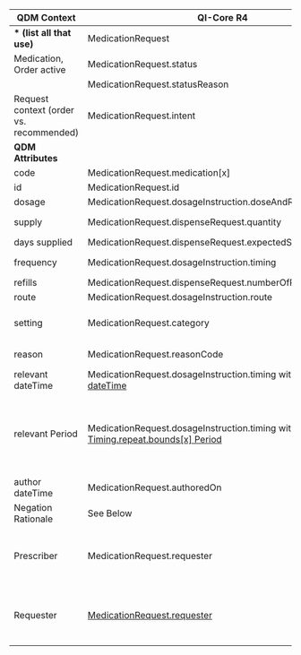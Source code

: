 <table class="grid">
  <thead>
    <tr>
      <th><strong>QDM Context</strong></th>
      <th><strong>QI-Core R4</strong></th>
      <th><strong>Comments</strong></th>
       <th><strong>Conversion</strong></th>
    </tr>
  </thead>
  <tbody>
    <tr>
      <td><strong>* (list all that use)</strong></td>
      <td>MedicationRequest</td>
      <td>&nbsp;</td>
    </tr>
    <tr>
      <td>Medication, Order active</td>
      <td>MedicationRequest.status</td>
      <td></td>
      <td>Depends on Implementation</td>
    </tr>
    <tr>
      <td>&nbsp;</td>
      <td>MedicationRequest.statusReason</td>
      <td>&nbsp;</td>
      <td>Not mapped</td>
    </tr>
    <tr>
      <td>Request context (order vs. recommended)</td>
      <td>MedicationRequest.intent</td>
      <td>&nbsp;</td>
      <td>Depends on Implementation</td>
    </tr>
    <tr>
      <td><strong>QDM Attributes</strong></td>
      <td>&nbsp;</td>
      <td>&nbsp;</td>
    </tr>
    <tr>
      <td>code</td>
      <td>MedicationRequest.medication[x]</td>
      <td>RxNorm</td>
      <td>qdmDataElement.getDataElementCodes()</td>
    </tr>
    <tr>
      <td>id</td>
      <td>MedicationRequest.id</td>
      <td>&nbsp;</td>
      <td>qdmDataElement.get_id()</td>
    </tr>
    <tr>
      <td>dosage</td>
      <td>MedicationRequest.dosageInstruction.doseAndRate.dose[x]</td>
      <td>Range, quantity</td>
      <td>qdmDataElement.getDosage()</td>
    </tr>
    <tr>
      <td>supply</td>
      <td>MedicationRequest.dispenseRequest.quantity</td>
      <td>Amount to be dispensed in one fill</td>
      <td>qdmDataElement.getSupply() </td>
    </tr>
    <tr>
      <td>days supplied</td>
      <td>MedicationRequest.dispenseRequest.expectedSupplyDuration</td>
      <td>Duration</td>
      <td>qdmDataElement.getDaysSupplied()  </td>
    </tr>
    <tr>
      <td>frequency</td>
      <td>MedicationRequest.dosageInstruction.timing</td>
      <td>Timing schedule (e.g., every 8 hours)</td>
      <td>qdmDataElement.getFrequency()</td>
    </tr>
    <tr>
      <td>refills</td>
      <td>MedicationRequest.dispenseRequest.numberOfRepeatsAllowed</td>
      <td>Integer</td>
      <td>qdmDataElement.getRefills() </td>
    </tr>
    <tr>
      <td>route</td>
      <td>MedicationRequest.dosageInstruction.route</td>
      <td>&nbsp;</td>
      <td>qdmDataElement.getRoute()</td>
    </tr>
    <tr>
      <td>setting</td>
      <td>MedicationRequest.category</td>
      <td>Constrain category to: Inpatient, Outpatient, Community</td>
      <td>**No** data found in qdmDataElement.getSetting() </td>
    </tr>
    <tr>
      <td>reason</td>
      <td>MedicationRequest.reasonCode</td>
      <td>The reason for ordering or not ordering the medication</td>
      <td>**No** data found in qdmDataElement.getReason() </td>
    </tr>
    <tr>
      <td>relevant dateTime</td>
      <td>MedicationRequest.dosageInstruction.timing with <a href="http://hl7.org/fhir/R4/datatypes-definitions.html#Timing.event">Timing.event dateTime</td>
      <td>&nbsp;</td>
     <td> qdmDataElement.getRelevantDatetime()</td>
    </tr>
    <tr>
      <td>relevant Period</td>
      <td>MedicationRequest.dosageInstruction.timing with <a href="http://hl7.org/fhir/R4/datatypes-definitions.html#Timing.repeat.bounds_x_">Timing.repeat.bounds[x] Period</td>
      <td>The anticipated time from starting to stopping an ordered or dispensed medication can also be computed in an expression and derived from the duration attribute</td>
       <td>qdmDataElement.getRelevantPeriod() </td>
    </tr>
    <tr>
      <td>author dateTime</td>
      <td>MedicationRequest.authoredOn</td>
      <td>&nbsp;</td>
      <td>qdmDataElement.getAuthorDatetime()</td>
    </tr>
    <tr>
      <td>Negation Rationale</td>
      <td>See Below</td>
      <td>&nbsp;</td>
    </tr>
    <tr>
      <td>Prescriber</td>
      <td>MedicationRequest.requester</td>
      <td>Note - MedicationRequest.performer indicates the performer expected to administer the medication</td>
        <td>**No** data found in qdmDataElement.getPrescriber() </td>
    </tr>
    <tr>
      <td>Requester</td>
      <td><a href="StructureDefinition-qicore-medicationrequest-definitions.html#MedicationRequest.requester">MedicationRequest.requester</a></td>
      <td>Note - MedicationRequest.performer indicates the performer expected to administer the medication</td>
       <td>**No** value in qdmDataElement for Requester </td>
    </tr>
  </tbody>
</table>